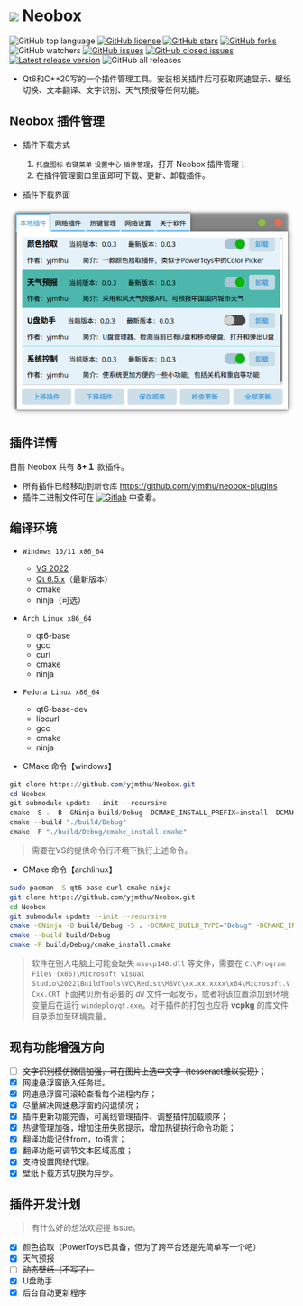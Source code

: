 # <img width=23 src="pluginmgr/icons/neobox.svg"/> Neobox

![GitHub top language](https://img.shields.io/github/languages/top/yjmthu/Neobox)
[![GitHub license](https://img.shields.io/badge/license-MIT-green.svg)](https://raw.githubusercontent.com/yjmthu/Neobox/master/LICENSE)
[![GitHub stars](https://img.shields.io/github/stars/yjmthu/Neobox)](https://github.com/yjmthu/Neobox/stargazers)
[![GitHub forks](https://img.shields.io/github/forks/yjmthu/Neobox.svg)](https://github.com/yjmthu/Neobox/network/members)
![GitHub watchers](https://img.shields.io/github/watchers/yjmthu/Neobox?color=purple)
[![GitHub issues](https://img.shields.io/github/issues/yjmthu/Neobox)](https://github.com/yjmthu/Neobox/issues)
[![GitHub closed issues](https://img.shields.io/github/issues-closed/yjmthu/Neobox)](https://github.com/yjmthu/Neobox/issues)
[![Latest release version](https://img.shields.io/github/v/release/yjmthu/Neobox?color=red)](https://github.com/yjmthu/Neobox/releases/latest)
![GitHub all releases](https://img.shields.io/github/downloads/yjmthu/Neobox/total)

- Qt6和C++20写的一个插件管理工具。安装相关插件后可获取网速显示、壁纸切换、文本翻译、文字识别、天气预报等任何功能。

## Neobox 插件管理


- 插件下载方式
    1. `托盘图标` `右键菜单` `设置中心` `插件管理`，打开 Neobox 插件管理；
    2. 在插件管理窗口里面即可下载、更新、卸载插件。

- 插件下载界面

![本地插件](./screenshots/Screenshot_20230815_183319.png)

## 插件详情

目前 Neobox 共有 **8+１** 款插件。
- 所有插件已经移动到新仓库 <https://github.com/yjmthu/neobox-plugins>
- 插件二进制文件可在 [![Gitlab](https://img.shields.io/badge/Gitlab-yellow.svg?logo=gitlab)](https://gitlab.com/yjmthu1/neoboxplg) 中查看。

## 编译环境

- `Windows 10/11 x86_64`
    - [VS 2022](https://visualstudio.microsoft.com/zh-hans/vs/)
    - [Qt 6.5.x](https://www.qt.io/download)（最新版本）
    - cmake
    - ninja（可选）
- `Arch Linux x86_64`
    - qt6-base
    - gcc
    - curl
    - cmake
    - ninja
- `Fedora Linux x86_64`
    - qt6-base-dev
    - libcurl
    - gcc
    - cmake
    - ninja

- CMake 命令【windows】

```powershell
git clone https://github.com/yjmthu/Neobox.git
cd Neobox
git submodule update --init --recursive
cmake -S . -B -GNinja build/Debug -DCMAKE_INSTALL_PREFIX=install -DCMAKE_BUILD_TYPE="Debug"
cmake --build "./build/Debug"
cmake -P "./build/Debug/cmake_install.cmake"
```

> 需要在VS的提供命令行环境下执行上述命令。

- CMake 命令【archlinux】

```sh
sudo pacman -S qt6-base curl cmake ninja
git clone https://github.com/yjmthu/Neobox.git
cd Neobox
git submodule update --init --recursive
cmake -GNinja -B build/Debug -S . -DCMAKE_BUILD_TYPE="Debug" -DCMAKE_INSTALL_PREFIX=install
cmake --build build/Debug
cmake -P build/Debug/cmake_install.cmake
```

> 软件在别人电脑上可能会缺失 `msvcp140.dll` 等文件，需要在 `C:\Program Files (x86)\Microsoft Visual Studio\2022\BuildTools\VC\Redist\MSVC\xx.xx.xxxx\x64\Microsoft.VCxx.CRT` 下面拷贝所有必要的 *dll* 文件一起发布，或者将该位置添加到环境变量后在运行 `windeployqt.exe`。对于插件的打包也应将 **vcpkg** 的库文件目录添加至环境变量。


## 现有功能增强方向

<!-- > 预计在 `v2.3.x` 的版本内完成。 -->

<!-- 1. 完善自定义皮肤功能，考虑使用 `Lua` 语言来编写动画；
2. 逐步增加wxWidgets部分的代码，最终取代qt。 -->

- [ ] <del>文字识别模仿微信加强，可在图片上选中文字（tesseract难以实现）</del>；
- [x] 网速悬浮窗嵌入任务栏。
- [x] 网速悬浮窗可滚轮查看每个进程内存；
- [x] 尽量解决网速悬浮窗的闪退情况；
- [x] 插件更新功能完善，可离线管理插件、调整插件加载顺序；
- [x] 热键管理加强，增加注册失败提示，增加热键执行命令功能；
- [x] 翻译功能记住from，to语言；
- [x] 翻译功能可调节文本区域高度；
- [x] 支持设置网络代理。
- [x] 壁纸下载方式切换为异步。

## 插件开发计划

> 有什么好的想法欢迎提 issue。

- [x] 颜色拾取（PowerToys已具备，但为了跨平台还是先简单写一个吧）
- [x] 天气预报
- [ ] <del>动态壁纸（不写了）</del>
- [x] U盘助手
- [x] 后台自动更新程序
